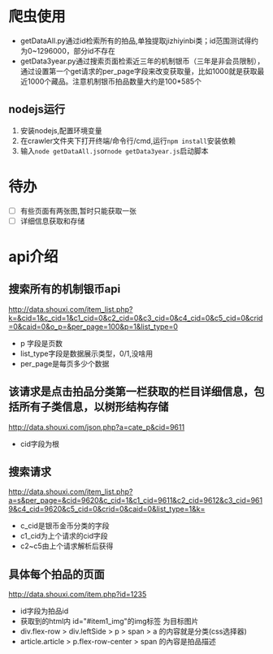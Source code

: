 # 爬虫使用
- getDataAll.py通过id检索所有的拍品,单独提取jizhiyinbi类；id范围测试得约为0~1296000，部分id不存在
- getData3year.py通过搜索页面检索近三年的机制银币（三年是非会员限制），通过设置第一个get请求的per_page字段来改变获取量，比如1000就是获取最近1000个藏品。注意机制银币拍品数量大约是100*585个

## nodejs运行
1. 安装nodejs,配置环境变量
2. 在crawler文件夹下打开终端/命令行/cmd,运行`npm install`安装依赖
3. 输入`node getDataAll.js`or`node getData3year.js`启动脚本

# 待办
- [ ] 有些页面有两张图,暂时只能获取一张
- [ ] 详细信息获取和存储

# api介绍

## 搜索所有的机制银币api
http://data.shouxi.com/item_list.php?k=&cid=1&c_cid=1&c1_cid=0&c2_cid=0&c3_cid=0&c4_cid=0&c5_cid=0&crid=0&caid=0&o_p=&per_page=100&p=1&list_type=0
- p 字段是页数
- list_type字段是数据展示类型，0/1,没啥用
- per_page是每页多少个数据

## 该请求是点击拍品分类第一栏获取的栏目详细信息，包括所有子类信息，以树形结构存储
http://data.shouxi.com/json.php?a=cate_p&cid=9611
- cid字段为根


## 搜索请求
http://data.shouxi.com/item_list.php?a=s&per_page=&cid=9620&c_cid=1&c1_cid=9611&c2_cid=9612&c3_cid=9619&c4_cid=9620&c5_cid=0&crid=0&caid=0&list_type=1&k=
- c_cid是银币金币分类的字段
- c1_cid为上个请求的cid字段
- c2~c5由上个请求解析后获得


## 具体每个拍品的页面
http://data.shouxi.com/item.php?id=1235
- id字段为拍品id
- 获取到的html内 id="#item1_img"的img标签 为目标图片
- div.flex-row > div.leftSide > p > span > a 的内容就是分类(css选择器)
- article.article > p.flex-row-center > span 的內容是拍品描述